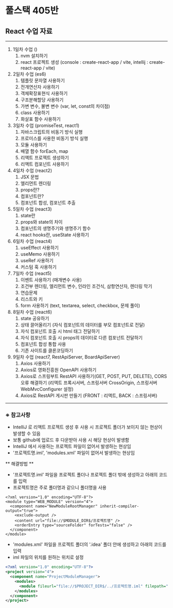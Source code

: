 # 풀스택 405반
## React 수업 자료

---

1. 1일차 수업 ()
   1. nvm 설치하기
   2. react 프로젝트 생성 (console : create-react-app / vite, intellij : create-react-app / vite)
2. 2일차 수업 (es6)
   1. 템플릿 문자열 사용하기
   2. 전개연산자 사용하기
   3. 객체확장표현식 사용하기
   4. 구조분해할당 사용하기
   5. 가변 변수, 불변 변수 (var, let, const의 차이점)
   6. class 사용하기
   7. 화살표 함수 사용하기
3. 3일차 수업 (promiseTest, react1)
   1. 자바스크립트의 비동기 방식 실행
   2. 프로미스를 사용한 비동기 방식 실행
   3. 모듈 사용하기
   4. 배열 함수 forEach, map
   5. 리액트 프로젝트 생성하기
   6. 리액트 컴포넌트 사용하기
4. 4일차 수업 (react2)
   1. JSX 문법
   2. 엘리먼트 렌더링
   3. props란?
   4. 컴포넌트란?
   5. 컴포넌트 합성, 컴포넌트 추출
5. 5일차 수업 (react3)
   1. state란
   2. props와 state의 차이
   3. 컴포넌트의 생명주기와 생명주기 함수
   4. react hooks란, useState 사용하기
6. 6일차 수업 (react4)
   1. useEffect 사용하기
   2. useMemo 사용하기
   3. useRef 사용하기
   4. 커스텀 훅 사용하기
7. 7일차 수업 (react5)
   1. 이벤트 사용하기 (매개변수 사용)
   2. 조건부 렌더링, 엘리먼트 변수, 인라인 조건식, 삼항연산자, 렌더링 막기
   3. 연습문제
   4. 리스트와 키
   5. form 사용하기 (text, textarea, select, checkbox, 문제 풀이)
8. 8일차 수업 (react6)
   1. state 공유하기
   2. 상태 끌어올리기 (자식 컴포넌트의 데이터를 부모 컴포넌트로 전달)
   3. 자식 컴포넌트 호출 시 html 태그 전달하기
   4. 자식 컴포넌트 호출 시 props의 데이터로 다른 컴포넌트 전달하기
   5. 컴포넌트 합성 통합 사용
   6. 기존 사이트를 클론코딩하기
9. 9일차 수업 (react7, RestApiServer, BoardApiServer)
   1. Axios 사용하기
   2. Axios로 영화진흥원 OpenAPI 사용하기
   3. Axios로 스프링부트 RestAPI 사용하기(GET, POST, PUT, DELETE), CORS 오류 해결하기 (리액트 프록시서버, 스프링서버 CrossOrigin, 스프링서버 WebMvcConfigurer 설정)
   4. Axios로 RestAPI 게시판 만들기 (FRONT : 리액트, BACK : 스프링서버)


---

### ※ 참고사항
- IntelliJ 로 리액트 프로젝트 생성 후 사용 시 프로젝트 폴더가 보이지 않는 현상이 발생할 수 있음
- 보통 github에 업로드 후 다운받아 사용 시 해당 현상이 발생함
- IntelliJ 에서 사용하는 프로젝트 파일이 없어서 발생하는 현상임
- '프로젝트명.iml', 'modules.xml' 파일이 없어서 발생하는 현상임
  
** 해결방법 **
- '프로젝트명.iml' 파일을 프로젝트 폴더나 프로젝트 폴더 밖에 생성하고 아래의 코드를 입력
- 프로젝트명은 주로 폴더명과 같으니 폴더명을 사용
```프로젝트명.iml
<?xml version="1.0" encoding="UTF-8"?>
<module type="WEB_MODULE" version="4">
  <component name="NewModuleRootManager" inherit-compiler-output="true">
    <exclude-output />
    <content url="file://$MODULE_DIR$/프로젝트명" />
    <orderEntry type="sourceFolder" forTests="false" />
  </component>
</module>
```
  
- 'modules.xml' 파일을 프로젝트 폴더의 '.idea' 폴더 안에 생성하고 아래의 코드를 입력
- iml 파일의 위치를 원하는 위치로 설정
```modules.xml
<?xml version="1.0" encoding="UTF-8"?>
<project version="4">
  <component name="ProjectModuleManager">
    <modules>
      <module fileurl="file://$PROJECT_DIR$/../프로젝트명.iml" filepath="$PROJECT_DIR$/../프로젝트명.iml" />
    </modules>
  </component>
</project>
```